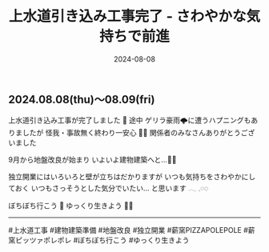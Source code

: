 ﻿---
title: '上水道引き込み工事完了 - さわやかな気持ちで前進'
date: '2024-08-08'
image: '/images/上下水道工事.png'
description: '上水道引き込み工事が完了しました 🚧...詳細を表示'
lang: 'ja'
tags: ['建設・工事']
---

## 2024.08.08(thu)〜08.09(fri)

上水道引き込み工事が完了しました 🚧
途中 ゲリラ豪雨🌩️に遭うハプニングもありましたが
怪我・事故無く終わり一安心 😮‍💨
関係者のみなさんありがとうございました

9月から地盤改良が始まり
いよいよ建物建築へと…🔨🌳

独立開業にはいろいろと壁が立ちはだかりますが
いつも気持ちをさわやかにしておく
いつもさっそうとした気分でいたい… と思います 𓂃 𓈒𓏸◌

ぼちぼち行こう 👣
ゆっくり生きよう 🐢➿

---

#上水道工事 #建物建築準備 #地盤改良 #独立開業 #薪窯PIZZAPOLEPOLE #薪窯ピッツァポレポレ #ぼちぼち行こう #ゆっくり生きよう
